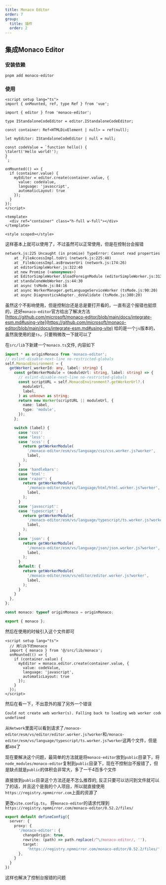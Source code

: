 ```yaml
---
title: Monaco Editor
order: 7
group:
  title: 插件
  order: 2
---
```


## 集成Monaco Editor

### 安装依赖

```shell
pnpm add monaco-editor
```

### 使用

```vue | pure
<script setup lang="ts">
import { onMounted, ref, type Ref } from 'vue';

import { editor } from 'monaco-editor';

type IStandaloneCodeEditor = editor.IStandaloneCodeEditor;

const container: Ref<HTMLDivElement | null> = ref(null);

let myEditor: IStandaloneCodeEditor | null = null;

const codeValue = `function hello() {
\talert('Hello world!');
}
`;

onMounted(() => {
  if (container.value) {
    myEditor = editor.create(container.value, {
      value: codeValue,
      language: 'javascript',
      automaticLayout: true
    });
  }
});
</script>

<template>
  <div ref="container" class="h-full w-full"></div>
</template>

<style scoped></style>
```

这样基本上就可以使用了，不过虽然可以正常使用，但是在控制台会报错

```html
network.js:225 Uncaught (in promise) TypeError: Cannot read properties of undefined (reading 'toUrl')
    at _FileAccessImpl.toUri (network.js:225:40)
    at _FileAccessImpl.asBrowserUri (network.js:174:26)
    at editorSimpleWorker.js:322:40
    at new Promise (<anonymous>)
    at EditorSimpleWorker.$loadForeignModule (editorSimpleWorker.js:313:16)
    at standaloneWebWorker.js:44:30
    at async tsMode.js:84:16
    at async WorkerManager.getLanguageServiceWorker (tsMode.js:90:20)
    at async DiagnosticsAdapter._doValidate (tsMode.js:380:20)
```

虽然这个不影响使用，但是控制台还是总是要打开看的，一直有这个报错也挺烦的，还好`monaco-editor`官方给出了解决方法
[https://github.com/microsoft/monaco-editor/blob/main/docs/integrate-esm.md#using-vite](https://github.com/microsoft/monaco-editor/blob/main/docs/integrate-esm.md#using-vite)
给的是一个`js`版本的，虽然我使用的是`ts`，只要稍微改一下就可以了

在`src/lib`下新建一个`monaco.ts`文件, 内容如下

```typescript
import * as originMonaco from 'monaco-editor';
// eslint-disable-next-line no-restricted-globals
self.MonacoEnvironment = {
  getWorker(_workerId: any, label: string) {
    const getWorkerModule = (moduleUrl: string, label: string) => {
      // eslint-disable-next-line no-restricted-globals
      const scriptURL = self.MonacoEnvironment?.getWorkerUrl?.(
        moduleUrl,
        label,
      ) as unknown as string;
      return new Worker(scriptURL || moduleUrl, {
        name: label,
        type: 'module',
      });
    };

    switch (label) {
      case 'css':
      case 'less':
      case 'scss': {
        return getWorkerModule(
          '/monaco-editor/esm/vs/language/css/css.worker.js?worker',
          label,
        );
      }
      case 'handlebars':
      case 'html':
      case 'razor': {
        return getWorkerModule(
          '/monaco-editor/esm/vs/language/html/html.worker.js?worker',
          label,
        );
      }
      case 'javascript':
      case 'typescript': {
        return getWorkerModule(
          '/monaco-editor/esm/vs/language/typescript/ts.worker.js?worker',
          label,
        );
      }
      case 'json': {
        return getWorkerModule(
          '/monaco-editor/esm/vs/language/json/json.worker.js?worker',
          label,
        );
      }
      default: {
        return getWorkerModule(
          '/monaco-editor/esm/vs/editor/editor.worker.js?worker',
          label,
        );
      }
    }
  },
};

const monaco: typeof originMonaco = originMonaco;

export { monaco };
```

然后在使用的时候引入这个文件即可

```vue | pure
<script setup lang="ts">
  // 用lib下的monaco
  import { monaco } from '@/src/lib/monaco';
  onMounted(() => {
    if (container.value) {
      myEditor = monaco.editor.create(container.value, {
        value: codeValue,
        language: 'javascript',
        automaticLayout: true
      });
    }
  });
</script>
```

然后在看一下，不出意外的报了另外一个错误

```html
Could not create web worker(s). Falling back to loading web worker code in main thread, which might cause UI freezes. Please see https://github.com/microsoft/monaco-editor#faq
undefined
```

从`Network`里面可以看到请求了`/monaco-editor/esm/vs/editor/editor.worker.js?worker`和`/monaco-editor/esm/vs/language/typescript/ts.worker.js?worker`这两个文件，但是都`404`了

现在要解决这个问题，最简单的方法就是将`monaco-editor`放到`public`目录下，将`node_modules/monaco-editor`复制到`public`目录下，现在不控制台不报错了，但是缺点就是`public`的体积会非常大，多了一千4百多个文件

直接放到`public`目录这个方法还是不怎么推荐的, 反正只要可以访问到文件就可以了的话，并且这个是我的个人项目，所以就直接使用`https://registry.npmmirror.com`上面的资源了

更改`vite.config.ts`， 将`monaco-editor`的请求代理到`https://registry.npmmirror.com/monaco-editor/0.52.2/files/`

```typescript
export default defineConfig({
  server: {
    proxy: {
      '/monaco-editor': {
        changeOrigin: true,
        rewrite: (path) => path.replace(/^\/monaco-editor/, ''),
        target:
          'https://registry.npmmirror.com/monaco-editor/0.52.2/files/',
      },
    }
  }
})
```

这样也解决了控制台报错的问题
